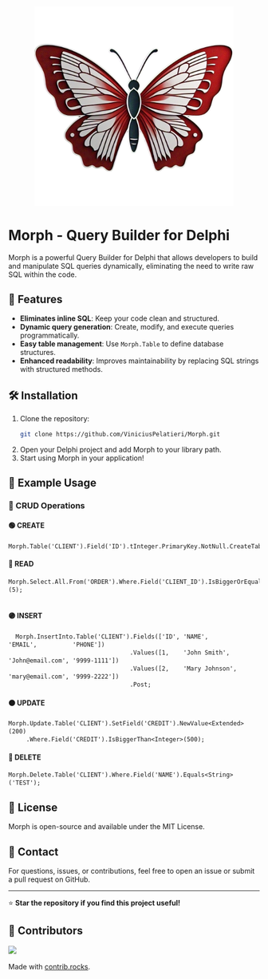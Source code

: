 <p align="center">
  <img src="https://raw.githubusercontent.com/ViniciusPelatieri/Morph/refs/heads/main/Media/png/Logo_Morph.png" alt="Morph Logo" width="400">
</p>

# Morph - Query Builder for Delphi

Morph is a powerful Query Builder for Delphi that allows developers to build and manipulate SQL queries dynamically, eliminating the need to write raw SQL within the code.

## 🚀 Features

- **Eliminates inline SQL**: Keep your code clean and structured.
- **Dynamic query generation**: Create, modify, and execute queries programmatically.
- **Easy table management**: Use `Morph.Table` to define database structures.
- **Enhanced readability**: Improves maintainability by replacing SQL strings with structured methods.

## 🛠 Installation

1. Clone the repository:
   ```sh
   git clone https://github.com/ViniciusPelatieri/Morph.git
   ```
2. Open your Delphi project and add Morph to your library path.
3. Start using Morph in your application!

## 📌 Example Usage

### 🔹 CRUD Operations

#### 🟢 CREATE

```delphi
Morph.Table('CLIENT').Field('ID').tInteger.PrimaryKey.NotNull.CreateTable;
```

#### 🔵 READ

```delphi
Morph.Select.All.From('ORDER').Where.Field('CLIENT_ID').IsBiggerOrEqualThen<Integer>(5);
         
```

#### 🟣 INSERT

```delphi
  Morph.InsertInto.Table('CLIENT').Fields(['ID', 'NAME',         'EMAIL',          'PHONE'])
                                  .Values([1,    'John Smith',   'John@email.com', '9999-1111'])
                                  .Values([2,    'Mary Johnson', 'mary@email.com', '9999-2222'])
                                  .Post;

```

#### 🟠 UPDATE

```delphi
Morph.Update.Table('CLIENT').SetField('CREDIT').NewValue<Extended>(200)
     .Where.Field('CREDIT').IsBiggerThan<Integer>(500);
```

#### 🔴 DELETE

```delphi
Morph.Delete.Table('CLIENT').Where.Field('NAME').Equals<String>('TEST');
```

## 📜 License

Morph is open-source and available under the MIT License.

## 📧 Contact

For questions, issues, or contributions, feel free to open an issue or submit a pull request on GitHub.

---

⭐ **Star the repository if you find this project useful!**

## 👥 Contributors

<a href="https://github.com/ViniciusPelatieri/Morph/graphs/contributors">
  <img src="https://contrib.rocks/image?repo=ViniciusPelatieri/Morph" />
</a>

Made with [contrib.rocks](https://contrib.rocks).




